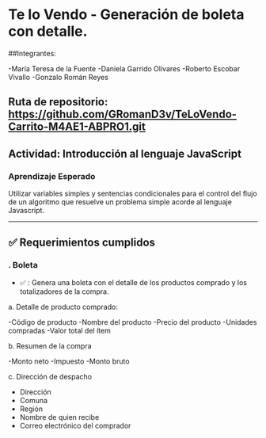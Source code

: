 # Te lo Vendo - Generación de boleta con detalle.

##Integrantes:

-María Teresa de la Fuente
-Daniela Garrido Olivares
-Roberto Escobar Vivallo
-Gonzalo Román Reyes


## Ruta de repositorio: https://github.com/GRomanD3v/TeLoVendo-Carrito-M4AE1-ABPRO1.git

## Actividad: Introducción al lenguaje JavaScript

###  Aprendizaje Esperado
Utilizar variables simples y sentencias condicionales para el control del
flujo de un algoritmo que resuelve un problema simple acorde al lenguaje
Javascript.

---

## ✅ Requerimientos cumplidos


### . Boleta 

- ✅ : Genera una boleta con el detalle de los productos comprado
y los totalizadores de la compra. 



a. Detalle de producto comprado:

-Código de producto
-Nombre del producto
-Precio del producto
-Unidades compradas
-Valor total del ítem

b. Resumen de la compra

-Monto neto
-Impuesto
-Monto bruto

c. Dirección de despacho

  - Dirección
  - Comuna
  - Región
  - Nombre de quien recibe
  - Correo electrónico del comprador





